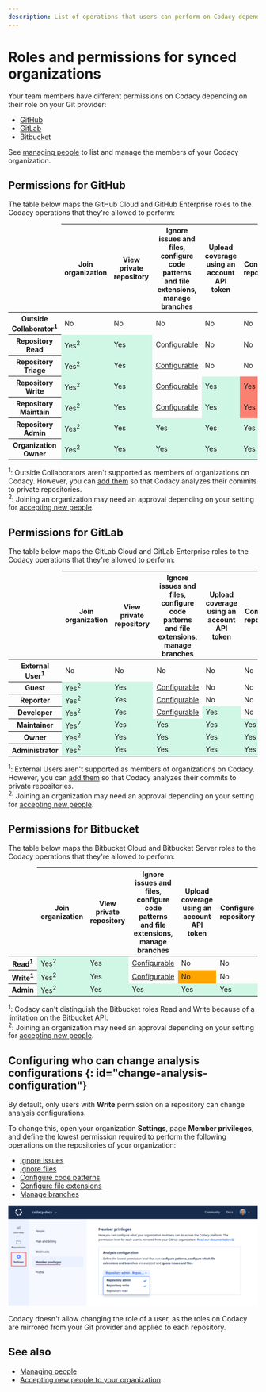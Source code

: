 ```yaml
---
description: List of operations that users can perform on Codacy depending on their role on the Git provider, and how to configure who can change analysis configurations.
---
```


# Roles and permissions for synced organizations

Your team members have different permissions on Codacy depending on their role on your Git provider:

-   [GitHub](#permissions-for-github)
-   [GitLab](#permissions-for-gitlab)
-   [Bitbucket](#permissions-for-bitbucket)

See [managing people](managing-people.md) to list and manage the members of your Codacy organization.

<style>
.yes {
  background-color: rgb(208, 247, 229);
}
</style>

## Permissions for GitHub

The table below maps the GitHub Cloud and GitHub Enterprise roles to the Codacy operations that they're allowed to perform:

<table>
  <thead>
    <tr>
      <td></td>
      <th>Join organization</th>
      <th>View private repository</th>
      <th>Ignore issues and files,<br/>configure code patterns and file extensions,<br/>manage branches</th>
      <th>Upload coverage<br/>using an account API token</th>
      <th>Configure repository</th>
      <th>Add and remove repository</th>
      <th>Manage coding standards,<br/>Bulk copy patterns</th>
      <th>Invite and accept members,<br/>modify billing</th>
    </tr>
  </thead>
  <tbody>
    <tr>
      <th>Outside Collaborator<sup>1</sup></th>
      <td>No</td>
      <td>No</td>
      <td>No</td>
      <td>No</td>
      <td>No</td>
      <td>No</td>
      <td>No</td>
      <td>No</td>
    </tr>
    <tr>
      <th>Repository Read</th>
      <td class="yes">Yes<sup>2</sup></td>
      <td class="yes">Yes</td>
      <td><a href="#change-analysis-configuration">Configurable</a></td>
      <td>No</td>
      <td>No</td>
      <td>No</td>
      <td>No</td>
      <td>No</td>
    </tr>
    <tr>
      <th>Repository Triage</th>
      <td class="yes">Yes<sup>2</sup></td>
      <td class="yes">Yes</td>
      <td><a href="#change-analysis-configuration">Configurable</a></td>
      <td>No</td>
      <td>No</td>
      <td>No</td>
      <td>No</td>
      <td>No</td>
    </tr>
    <tr>
      <th>Repository Write</th>
      <td class="yes">Yes<sup>2</sup></td>
      <td class="yes">Yes</td>
      <td><a href="#change-analysis-configuration">Configurable</a></td>
      <td class="yes">Yes</td>
      <td style="background-color: salmon;">Yes</td>
      <td>No</td>
      <td>No</td>
      <td>No</td>
    </tr>
    <tr>
      <th>Repository Maintain</th>
      <td class="yes">Yes<sup>2</sup></td>
      <td class="yes">Yes</td>
      <td><a href="#change-analysis-configuration">Configurable</a></td>
      <td class="yes">Yes</td>
      <td style="background-color: salmon;">Yes</td>
      <td>No</td>
      <td>No</td>
      <td>No</td>
    </tr>
    <tr>
      <th>Repository Admin</th>
      <td class="yes">Yes<sup>2</sup></td>
      <td class="yes">Yes</td>
      <td class="yes">Yes</td>
      <td class="yes">Yes</td>
      <td class="yes">Yes</td>
      <td class="yes">Yes</td>
      <td>No</td>
      <td>No</td>
    </tr>
    <tr>
      <th>Organization Owner</th>
      <td class="yes">Yes<sup>2</sup></td>
      <td class="yes">Yes</td>
      <td class="yes">Yes</td>
      <td class="yes">Yes</td>
      <td class="yes">Yes</td>
      <td class="yes">Yes</td>
      <td class="yes">Yes</td>
      <td class="yes">Yes</td>
    </tr>
  </tbody>
</table>

<sup>1</sup>: Outside Collaborators aren't supported as members of organizations on Codacy. However, you can [add them](managing-people.md#adding-people) so that Codacy analyzes their commits to private repositories.  
<sup>2</sup>: Joining an organization may need an approval depending on your setting for [accepting new people](changing-your-plan-and-billing.md#accepting-new-people-to-your-organization).

## Permissions for GitLab

The table below maps the GitLab Cloud and GitLab Enterprise roles to the Codacy operations that they're allowed to perform:

<table>
  <thead>
    <tr>
      <td></td>
      <th>Join organization</th>
      <th>View private repository</th>
      <th>Ignore issues and files,<br/>configure code patterns and file extensions,<br/>manage branches</th>
      <th>Upload coverage<br/>using an account API token</th>
      <th>Configure repository</th>
      <th>Add and remove repository</th>
      <th>Manage coding standards,<br/>Bulk copy patterns</th>
      <th>Invite and accept members,<br/>modify billing</th>
    </tr>
  </thead>
  <tbody>
    <tr>
      <th>External User<sup>1</sup></th>
      <td>No</td>
      <td>No</td>
      <td>No</td>
      <td>No</td>
      <td>No</td>
      <td>No</td>
      <td>No</td>
      <td>No</td>
    </tr>
    <tr>
      <th>Guest</th>
      <td class="yes">Yes<sup>2</sup></td>
      <td class="yes">Yes</td>
      <td><a href="#change-analysis-configuration">Configurable</a></td>
      <td>No</td>
      <td>No</td>
      <td>No</td>
      <td>No</td>
      <td>No</td>
    </tr>
    <tr>
      <th>Reporter</th>
      <td class="yes">Yes<sup>2</sup></td>
      <td class="yes">Yes</td>
      <td><a href="#change-analysis-configuration">Configurable</a></td>
      <td>No</td>
      <td>No</td>
      <td>No</td>
      <td>No</td>
      <td>No</td>
    </tr>
    <tr>
      <th>Developer</th>
      <td class="yes">Yes<sup>2</sup></td>
      <td class="yes">Yes</td>
      <td><a href="#change-analysis-configuration">Configurable</a></td>
      <td class="yes">Yes</td>
      <td>No</td>
      <td>No</td>
      <td>No</td>
      <td>No</td>
    </tr>
    <tr>
      <th>Maintainer</th>
      <td class="yes">Yes<sup>2</sup></td>
      <td class="yes">Yes</td>
      <td class="yes">Yes</td>
      <td class="yes">Yes</td>
      <td class="yes">Yes</td>
      <td class="yes">Yes</td>
      <td>No</td>
      <td>No</td>
    </tr>
    <tr>
      <th>Owner</th>
      <td class="yes">Yes<sup>2</sup></td>
      <td class="yes">Yes</td>
      <td class="yes">Yes</td>
      <td class="yes">Yes</td>
      <td class="yes">Yes</td>
      <td class="yes">Yes</td>
      <td class="yes">Yes</td>
      <td class="yes">Yes</td>
    </tr>
    <tr>
      <th>Administrator</th>
      <td class="yes">Yes<sup>2</sup></td>
      <td class="yes">Yes</td>
      <td class="yes">Yes</td>
      <td class="yes">Yes</td>
      <td class="yes">Yes</td>
      <td class="yes">Yes</td>
      <td class="yes">Yes</td>
      <td class="yes">Yes</td>
    </tr>
  </tbody>
</table>

<sup>1</sup>: External Users aren't supported as members of organizations on Codacy. However, you can [add them](managing-people.md#adding-people) so that Codacy analyzes their commits to private repositories.  
<sup>2</sup>: Joining an organization may need an approval depending on your setting for [accepting new people](changing-your-plan-and-billing.md#accepting-new-people-to-your-organization).

## Permissions for Bitbucket

The table below maps the Bitbucket Cloud and Bitbucket Server roles to the Codacy operations that they're allowed to perform:

<table>
  <thead>
    <tr>
      <td></td>
      <th>Join organization</th>
      <th>View private repository</th>
      <th>Ignore issues and files,<br/>configure code patterns and file extensions,<br/>manage branches</th>
      <th>Upload coverage<br/>using an account API token</th>
      <th>Configure repository</th>
      <th>Add and remove repository</th>
      <th>Manage coding standards,<br/>Bulk copy patterns</th>
      <th>Invite and accept members,<br/>modify billing</th>
    </tr>
  </thead>
  <tbody>
    <tr>
      <th>Read<sup>1</sup></th>
      <td class="yes">Yes<sup>2</sup></td>
      <td class="yes">Yes</td>
      <td><a href="#change-analysis-configuration">Configurable</a></td>
      <td>No</td>
      <td>No</td>
      <td>No</td>
      <td>No</td>
      <td>No</td>
    </tr>
    <tr>
      <th>Write<sup>1</sup></th>
      <td class="yes">Yes<sup>2</sup></td>
      <td class="yes">Yes</td>
      <td><a href="#change-analysis-configuration">Configurable</a></td>
      <td style="background-color: orange;">No</td>
      <td>No</td>
      <td>No</td>
      <td>No</td>
      <td>No</td>
    </tr>
    <tr>
      <th>Admin</th>
      <td class="yes">Yes<sup>2</sup></td>
      <td class="yes">Yes</td>
      <td class="yes">Yes</td>
      <td class="yes">Yes</td>
      <td class="yes">Yes</td>
      <td class="yes">Yes</td>
      <td class="yes">Yes</td>
      <td class="yes">Yes</td>
    </tr>
  </tbody>
</table>

<sup>1</sup>: Codacy can't distinguish the Bitbucket roles Read and Write because of a limitation on the Bitbucket API.  
<sup>2</sup>: Joining an organization may need an approval depending on your setting for [accepting new people](changing-your-plan-and-billing.md#accepting-new-people-to-your-organization).

## Configuring who can change analysis configurations {: id="change-analysis-configuration"}

By default, only users with **Write** permission on a repository can change analysis configurations.

To change this, open your organization **Settings**, page **Member privileges**, and  define the lowest permission required to perform the following operations on the repositories of your organization:

-   [Ignore issues](../repositories/issues.md#ignoring-and-managing-issues)
-   [Ignore files](../repositories-configure/ignoring-files.md)
-   [Configure code patterns](../repositories-configure/configuring-code-patterns.md)
-   [Configure file extensions](../repositories-configure/file-extensions.md)
-   [Manage branches](../repositories-configure/managing-branches.md)

![Configuring who can change analysis configurations](images/organization-analysis-configuration.png)

Codacy doesn't allow changing the role of a user, as the roles on Codacy are mirrored from your Git provider and applied to each repository.

## See also

-   [Managing people](managing-people.md)
-   [Accepting new people to your organization](changing-your-plan-and-billing.md#accepting-new-people-to-your-organization)
